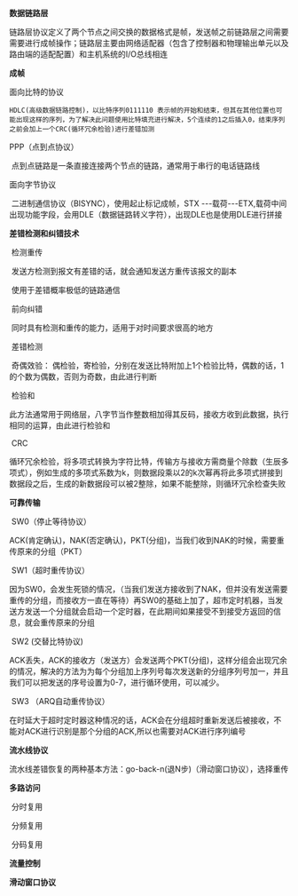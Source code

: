 **数据链路层**

链路层协议定义了两个节点之间交换的数据格式是帧，发送帧之前链路层之间需要需要进行成帧操作；链路层主要由网络适配器（包含了控制器和物理输出单元以及路由端的适配配置）和主机系统的I/O总线相连

**成帧**

面向比特的协议

 	HDLC(高级数据链路控制)，以比特序列0111110 表示帧的开始和结束，但其在其他位置也可能出现这样的序列，为了解决此问题使用比特填充进行解决，5个连续的1之后插入0，结束序列之前会加上一个CRC(循环冗余检验)进行差错加测

PPP（点到点协议）

​	点到点链路是一条直接连接两个节点的链路，通常用于串行的电话链路线

面向字节协议

​	二进制通信协议（BISYNC），使用起止标记成帧，STX ---载荷---ETX,载荷中间出现功能字段，会用DLE（数据链路转义字符），出现DLE也是使用DLE进行拼接

**差错检测和纠错技术**

​	检测重传

​		发送方检测到报文有差错的话，就会通知发送方重传该报文的副本

​		使用于差错概率极低的链路通信

​	前向纠错

​		同时具有检测和重传的能力，适用于对时间要求很高的地方

​	差错检测

​		奇偶效验： 偶检验，寄检验，分别在发送比特附加上1个检验比特，偶数的话，1的个数为偶数，否则为奇数，由此进行判断

​	检验和

​		此方法通常用于网络层，八字节当作整数相加得其反码，接收方收到此数据，执行相同的运算，由此进行检验和

​	CRC

​		循环冗余检验，将多项式转换为字符比特，传输方与接收方需商量个除数（生辰多项式），例如生成的多项式系数为k，则数据段乘以2的k次幂再将此多项式拼接到数据段之后，生成的新数据段可以被2整除，如果不能整除，则循环冗余检查失败

**可靠传输**

​	SW0（停止等待协议）

​		ACK(肯定确认)，NAK(否定确认)，PKT(分组)，当我们收到NAK的时候，需要重传原来的分组（PKT）

​	SW1（超时重传协议）

​		因为SW0，会发生死锁的情况，（当我们发送方接收到了NAK，但并没有发送需要重传的分组，而接收方一直在等待）再SW0的基础上加了，超市定时机器，当发送方发送一个分组就会启动一个定时器，在此期间如果接受不到接受方返回的信息，就会重传原来的分组

​	SW2  (交替比特协议)

​		ACK丢失，ACK的接收方（发送方）会发送两个PKT(分组)，这样分组会出现冗余的情况，解决的方法为为每个分组加上序列号每次发送新的分组序列号加一，并且我们可以把发送的序号设置为0-7，进行循环使用，可以减少。

​	SW3 （ARQ自动重传协议）

​		在时延大于超时定时器这种情况的话，ACK会在分组超时重新发送后被接收，不能对ACK进行识别是那个分组的ACK,所以也需要对ACK进行序列编号

**流水线协议**

​	流水线差错恢复的两种基本方法：go-back-n(退N步)（滑动窗口协议），选择重传 

**多路访问**

​	分时复用

​	分频复用

​	分码复用

**流量控制**

**滑动窗口协议**

